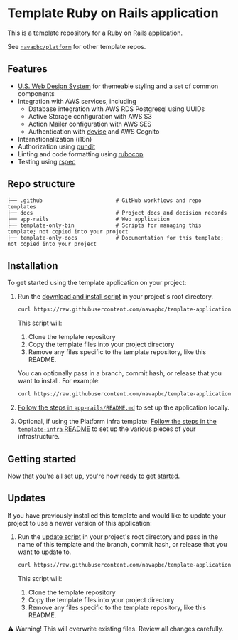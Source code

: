 # Template Ruby on Rails application

This is a template repository for a Ruby on Rails application.

See [`navapbc/platform`](https://github.com/navapbc/platform) for other template repos.

## Features

- [U.S. Web Design System](https://designsystem.digital.gov/) for themeable styling and a set of common components
- Integration with AWS services, including
  - Database integration with AWS RDS Postgresql using UUIDs
  - Active Storage configuration with AWS S3
  - Action Mailer configuration with AWS SES
  - Authentication with [devise](https://github.com/heartcombo/devise) and AWS Cognito
- Internationalization (i18n)
- Authorization using [pundit](https://github.com/varvet/pundit)
- Linting and code formatting using [rubocop](https://rubocop.org/)
- Testing using [rspec](https://rspec.info)

## Repo structure

```text
├── .github                       # GitHub workflows and repo templates
├── docs                          # Project docs and decision records
├── app-rails                     # Web application
├── template-only-bin             # Scripts for managing this template; not copied into your project
├── template-only-docs            # Documentation for this template; not copied into your project
```

## Installation

To get started using the template application on your project:

1. Run the [download and install script](./template-only-bin/download-and-install-template.sh) in your project's root directory.

    ```bash
    curl https://raw.githubusercontent.com/navapbc/template-application-rails/main/template-only-bin/download-and-install-template.sh | bash -s
    ```

    This script will:

    1. Clone the template repository
    2. Copy the template files into your project directory
    3. Remove any files specific to the template repository, like this README.

    You can optionally pass in a branch, commit hash, or release that you want to install. For example:

    ```bash
    curl https://raw.githubusercontent.com/navapbc/template-application-rails/main/template-only-bin/download-and-install-template.sh | bash -s -- <commit_hash>
    ```
2. [Follow the steps in `app-rails/README.md`](./app-rails/README.md) to set up the application locally.
3. Optional, if using the Platform infra template: [Follow the steps in the `template-infra` README](https://github.com/navapbc/template-infra#installation) to set up the various pieces of your infrastructure.

## Getting started

Now that you're all set up, you're now ready to [get started](./app-rails/README.md).

## Updates

If you have previously installed this template and would like to update your project to use a newer version of this application:

1. Run the [update script](./template-only-bin/update-template.sh) in your project's root directory and pass in the name of this template and the branch, commit hash, or release that you want to update to.

    ```bash
    curl https://raw.githubusercontent.com/navapbc/template-application-rails/main/template-only-bin/update-template.sh | bash -s -- template-application-rails <commit_hash>
    ```

    This script will:

    1. Clone the template repository
    2. Copy the template files into your project directory
    3. Remove any files specific to the template repository, like this README.

⚠️ Warning! This will overwrite existing files. Review all changes carefully.
